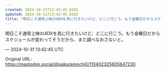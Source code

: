 ```yaml
---
created: 2024-10-31T13:42:45.616Z
updated: 2024-10-31T13:42:45.616Z
title: "明日こそ通常上映の4DXを見に行きたいけど、どこに行こう。もう金曜日だからスケジ[...]"
---
```


<p>明日こそ通常上映の4DXを見に行きたいけど、どこに行こう。もう金曜日だからスケジュールが変わってそうだから、また調べなおさないと。</p>

&mdash; 2024-10-31 13:42:45 UTC

Original URL: https://mastodon.social/@sakuramochi0/113402325605647230

